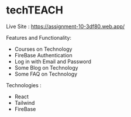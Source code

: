 # techTEACH
Live Site : https://assignment-10-3df80.web.app/

Features and Functionality:
* Courses on Technology
* FireBase Authentication
* Log in with Email and Password
* Some Blog on Technology
* Some FAQ on Technology


Technologies :
* React
* Tailwind
* FireBase

